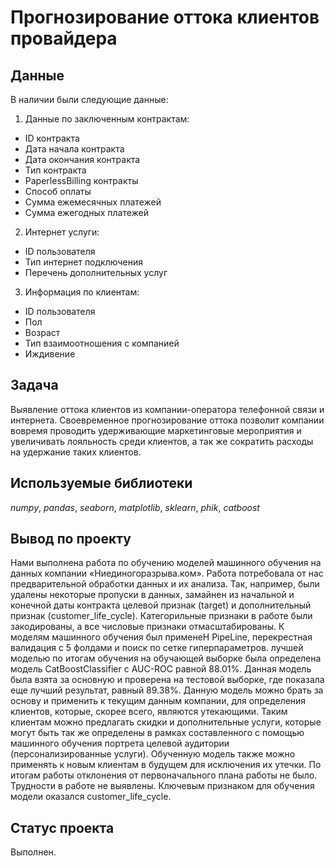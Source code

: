 # Прогнозирование оттока клиентов провайдера

## Данные

В наличии были следующие данные:
1. Данные по заключенным контрактам:
- ID контракта
- Дата начала контракта
- Дата окончания контракта
- Тип контракта
- PaperlessBilling контракты
- Способ оплаты
- Сумма ежемесячных платежей
- Сумма ежегодных платежей
2. Интернет услуги:
- ID пользователя
- Тип интернет подключения
- Перечень дополнительных услуг
3. Информация по клиентам:
- ID пользователя
- Пол
- Возраст
- Тип взаимоотношения с компанией
- Иждивение


## Задача
Выявление оттока клиентов из компании-оператора телефонной связи и интернета. Своевременное прогнозирование оттока позволит компании вовремя проводить удерживающие маркетинговые мероприятия и увеличивать лояльность среди клиентов, а так же сократить расходы на удержание таких клиентов.

## Используемые библиотеки
*numpy*, *pandas*, *seaborn*, *matplotlib*, *sklearn*, *phik*, *catboost*

## Вывод по проекту
Нами выполнена работа по обучению моделей машинного обучения на данных компании «Ниединогоразрыва.ком».
Работа потребовала от нас предварительной обработки данных и их анализа. Так, например, были удалены некоторые пропуски в данных, замайнен из начальной и конечной даты контракта целевой признак (target) и дополнительный признак (customer_life_cycle).
Категорильные признаки в работе были закодированы, а все числовые признаки отмасштабированы.
К моделям машинного обучения был применеН PipeLine, перекрестная валидация с 5 фолдами и поиск по сетке гиперпараметров.
лучшей моделью по итогам обучения на обучающей выборке была определена модель CatBoostClassifier с AUC-ROC равной 88.01%. Данная модель была взята за основную и проверена на тестовой выборке, где показала еще лучший результат, равный 89.38%.
Данную модель можно брать за основу и применить к текущим данным компании, для определения клиентов, которые, скорее всего, являются утекающими. Таким клиентам можно предлагать скидки и дополнительные услуги, которые могут быть так же определены в рамках составленного с помощью машинного обучения портрета целевой аудитории (персонализированные услуги).
Обученную модель также можно применять к новым клиентам в будущем для исключения их утечки.
По итогам работы отклонения от первоначального плана работы не было. Трудности в работе не выявлены. Ключевым признаком для обучения модели оказался customer_life_cycle.

## Статус проекта
Выполнен.